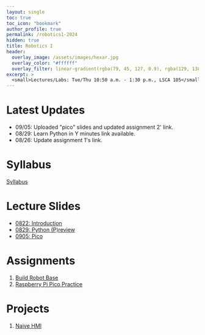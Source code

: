 ```yaml
---
layout: single
toc: true
toc_icon: "bookmark"
author_profile: true
permalink: /robotics1-2024
hidden: true
title: Robotics I
header:
  overlay_image: /assets/images/hexar.jpg
  overlay_color: "#ffffff"
  overlay_filter: linear-gradient(rgba(79, 45, 127, 0.9), rgba(129, 138, 143, 0.5))
excerpt: >
  <small>Lectures/Labs: Tue/Thu 10:50 a.m. - 1:30 p.m., LSCA 105</small>
---
```

# Latest Updates
- 09/05: Uploaded "pico" slides and updated assignment 2' link.
- 08/29: Learn Python in Y minutes link available.
- 08/26: Update assignment 1's link.


# Syllabus
[Syllabus](/_docs/robotics1-2024/syllabus.pdf)

# Lecture Slides
- [0822: Introduction](/_docs/robotics1-2024/0822/intro.pdf)
- [0829: Python (P)review](https://learnxinyminutes.com/docs/python/)
- [0905: Pico](/_docs/robotics1-2024/0905/pico.pdf)

# Assignments
1. [Build Robot Base](https://classroom.github.com/a/J1gLty8v)
2. [Raspberry Pi Pico Practice](https://classroom.github.com/a/VQcXd_Iv)

# Projects
1. [Naive HMI](https://classroom.github.com/a/jYniyPtg)
